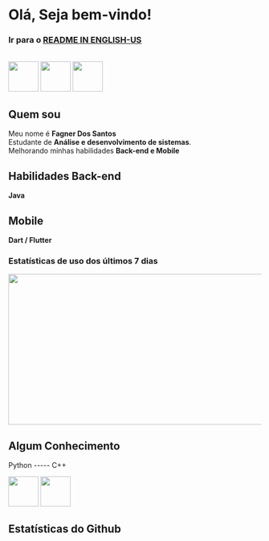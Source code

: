 # Olá, Seja bem-vindo!

### Ir para o **<a href="https://github.com/fagnerdossantos/"> README IN ENGLISH-US </a>**

<br>

<div>
  <img src="https://cdn.jsdelivr.net/gh/devicons/devicon/icons/java/java-original-wordmark.svg" width="60" height="60" />
  <img src="https://cdn.jsdelivr.net/gh/devicons/devicon/icons/dart/dart-plain-wordmark.svg" height="60" width="60">
  <img src="https://cdn.jsdelivr.net/gh/devicons/devicon/icons/flutter/flutter-original.svg" height="60" width="60"/>
</div>
 
## Quem sou

Meu nome é **Fagner Dos Santos** <br/>
Estudante de **Análise e desenvolvimento de sistemas**. <br/>
Melhorando minhas habilidades **Back-end e Mobile**

## Habilidades Back-end
**Java**

## Mobile
**Dart / Flutter**

 ### Estatísticas de uso dos últimos 7 dias
<div>
<!-- <img src="https://github-readme-stats.vercel.app/api/wakatime?username=fagnerdossantos" alt="" width="400" height="400" /> -->
<img src="https://wakatime.com/share/@fagnerdossantos/335e3c27-a9e6-4d0b-9f9d-02efb952e7cd.svg" width="600" height="300" />
</div>

## Algum Conhecimento
Python ----- C++

<div>
  <img src="https://cdn.jsdelivr.net/gh/devicons/devicon/icons/python/python-original-wordmark.svg" height="60" width="60">
  <img src="https://cdn.jsdelivr.net/gh/devicons/devicon/icons/cplusplus/cplusplus-original.svg" width="60" height="60" /> 
</div>

## Estatísticas do Github
<p>&nbsp;</p>
<p><strong><img src="https://github-readme-stats.vercel.app/api?username=fagnerdossantos&amp;show_icons=true&amp;theme=tokyonight" alt="" /></strong></p>
